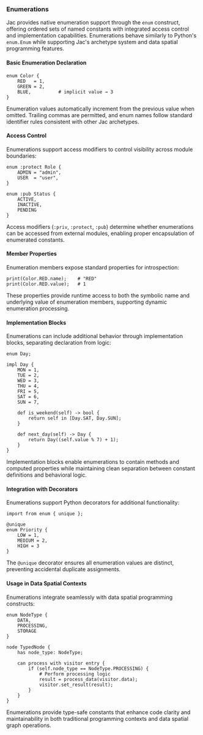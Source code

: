 ### Enumerations

Jac provides native enumeration support through the `enum` construct, offering ordered sets of named constants with integrated access control and implementation capabilities. Enumerations behave similarly to Python's `enum.Enum` while supporting Jac's archetype system and data spatial programming features.

#### Basic Enumeration Declaration

```jac
enum Color {
    RED   = 1,
    GREEN = 2,
    BLUE,          # implicit value → 3
}
```

Enumeration values automatically increment from the previous value when omitted. Trailing commas are permitted, and enum names follow standard identifier rules consistent with other Jac archetypes.

#### Access Control

Enumerations support access modifiers to control visibility across module boundaries:

```jac
enum :protect Role {
    ADMIN = "admin",
    USER  = "user",
}

enum :pub Status {
    ACTIVE,
    INACTIVE,
    PENDING
}
```

Access modifiers (`:priv`, `:protect`, `:pub`) determine whether enumerations can be accessed from external modules, enabling proper encapsulation of enumerated constants.

#### Member Properties

Enumeration members expose standard properties for introspection:

```jac
print(Color.RED.name);    # "RED"
print(Color.RED.value);   # 1
```

These properties provide runtime access to both the symbolic name and underlying value of enumeration members, supporting dynamic enumeration processing.

#### Implementation Blocks

Enumerations can include additional behavior through implementation blocks, separating declaration from logic:

```jac
enum Day;

impl Day {
    MON = 1,
    TUE = 2,
    WED = 3,
    THU = 4,
    FRI = 5,
    SAT = 6,
    SUN = 7,

    def is_weekend(self) -> bool {
        return self in [Day.SAT, Day.SUN];
    }
    
    def next_day(self) -> Day {
        return Day((self.value % 7) + 1);
    }
}
```

Implementation blocks enable enumerations to contain methods and computed properties while maintaining clean separation between constant definitions and behavioral logic.

#### Integration with Decorators

Enumerations support Python decorators for additional functionality:

```jac
import from enum { unique };

@unique
enum Priority {
    LOW = 1,
    MEDIUM = 2,
    HIGH = 3
}
```

The `@unique` decorator ensures all enumeration values are distinct, preventing accidental duplicate assignments.

#### Usage in Data Spatial Contexts

Enumerations integrate seamlessly with data spatial programming constructs:

```jac
enum NodeType {
    DATA,
    PROCESSING,
    STORAGE
}

node TypedNode {
    has node_type: NodeType;
    
    can process with visitor entry {
        if (self.node_type == NodeType.PROCESSING) {
            # Perform processing logic
            result = process_data(visitor.data);
            visitor.set_result(result);
        }
    }
}
```

Enumerations provide type-safe constants that enhance code clarity and maintainability in both traditional programming contexts and data spatial graph operations.
